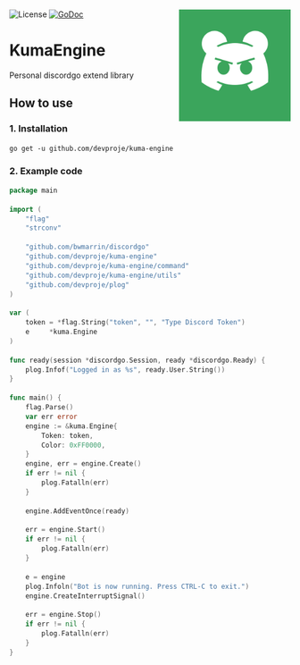 <br/>

![License](https://img.shields.io/github/license/devproje/kuma-engine)
[![GoDoc](https://godoc.org/github.com/devproje/kuma-engine?status.svg)](https://godoc.org/github.com/devproje/kuma-engine)
<img width="200" height="200" align="right" src="https://github.com/devproje/kuma-engine/raw/master/assets/kuma-engine-logo.png" alt=""/>

# KumaEngine
Personal discordgo extend library

## How to use

### 1. Installation
```shell
go get -u github.com/devproje/kuma-engine
```

### 2. Example code

```go
package main

import (
	"flag"
	"strconv"

	"github.com/bwmarrin/discordgo"
	"github.com/devproje/kuma-engine"
	"github.com/devproje/kuma-engine/command"
	"github.com/devproje/kuma-engine/utils"
	"github.com/devproje/plog"
)

var (
	token = *flag.String("token", "", "Type Discord Token")
	e     *kuma.Engine
)

func ready(session *discordgo.Session, ready *discordgo.Ready) {
	plog.Infof("Logged in as %s", ready.User.String())
}

func main() {
	flag.Parse()
	var err error
	engine := &kuma.Engine{
		Token: token,
		Color: 0xFF0000,
	}
	engine, err = engine.Create()
	if err != nil {
		plog.Fatalln(err)
	}
	
	engine.AddEventOnce(ready)

	err = engine.Start()
	if err != nil {
		plog.Fatalln(err)
	}

	e = engine
	plog.Infoln("Bot is now running. Press CTRL-C to exit.")
	engine.CreateInterruptSignal()

	err = engine.Stop()
	if err != nil {
		plog.Fatalln(err)
	}
}
```
